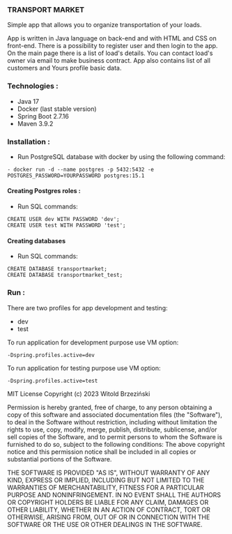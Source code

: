### TRANSPORT MARKET #

Simple app that allows you to organize transportation of your loads.

App is written in Java language on back-end and with HTML and CSS on front-end. There is a possibility to register user and then login to the app. On the main page there is a list of load's details. You can contact load's owner via email to make business contract. App also contains list of all customers and Yours profile basic data. 

### Technologies : #

- Java 17
- Docker (last stable version)
- Spring Boot 2.7.16
- Maven 3.9.2


### Installation : #

- Run PostgreSQL database with docker by using the following command:

```
- docker run -d --name postgres -p 5432:5432 -e POSTGRES_PASSWORD=YOURPASSWORD postgres:15.1
```

#### Creating Postgres roles :

- Run SQL commands:

```
CREATE USER dev WITH PASSWORD 'dev';
CREATE USER test WITH PASSWORD 'test';
```

#### Creating databases
- Run SQL commands:

```
CREATE DATABASE transportmarket;
CREATE DATABASE transportmarket_test;
```
### Run : #

There are two profiles for app development and testing:
- dev
- test

To run application for development purpose use VM option:
```
-Dspring.profiles.active=dev
```

To run application for testing purpose use VM option:
```
-Dspring.profiles.active=test
```

MIT License
Copyright (c) 2023 Witold Brzeziński

Permission is hereby granted, free of charge, to any person obtaining a copy of this software and associated documentation files (the "Software"), to deal in the Software without restriction, including without limitation the rights to use, copy, modify, merge, publish, distribute, sublicense, and/or sell copies of the Software, and to permit persons to whom the Software is furnished to do so, subject to the following conditions: The above copyright notice and this permission notice shall be included in all copies or substantial portions of the Software.

THE SOFTWARE IS PROVIDED "AS IS", WITHOUT WARRANTY OF ANY KIND, EXPRESS OR IMPLIED, INCLUDING BUT NOT LIMITED TO THE WARRANTIES OF MERCHANTABILITY, FITNESS FOR A PARTICULAR PURPOSE AND NONINFRINGEMENT. IN NO EVENT SHALL THE AUTHORS OR COPYRIGHT HOLDERS BE LIABLE FOR ANY CLAIM, DAMAGES OR OTHER LIABILITY, WHETHER IN AN ACTION OF CONTRACT, TORT OR OTHERWISE, ARISING FROM, OUT OF OR IN CONNECTION WITH THE SOFTWARE OR THE USE OR OTHER DEALINGS IN THE SOFTWARE.





